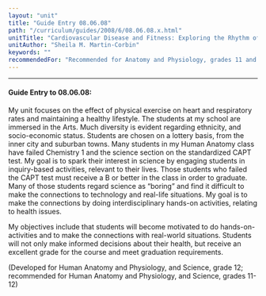 ```yaml
---
layout: "unit"
title: "Guide Entry 08.06.08"
path: "/curriculum/guides/2008/6/08.06.08.x.html"
unitTitle: "Cardiovascular Disease and Fitness: Exploring the Rhythm of Your Pulse"
unitAuthor: "Sheila M. Martin-Corbin"
keywords: ""
recommendedFor: "Recommended for Anatomy and Physiology, grades 11 and 12"
---
```

<body>
<hr/>
<h4>
Guide Entry to 08.06.08:
</h4>
<p>
My unit focuses on the effect of physical exercise on heart and respiratory rates and maintaining a healthy lifestyle. The students at my school are immersed in the Arts. Much diversity is evident regarding ethnicity, and socio-economic status. Students are chosen on a lottery basis, from the inner city and suburban towns. Many students in my Human Anatomy class have failed Chemistry 1 and the science section on the standardized CAPT test. My goal is to spark their interest in science by engaging students in inquiry-based activities, relevant to their lives. Those students who failed the CAPT test must receive a B or better in the class in order to graduate. Many of those students regard science as “boring” and find it difficult to make the connections to technology and real-life situations. My goal is to make the connections by doing interdisciplinary hands-on activities, relating to health issues.
</p>
<p>
My objectives include that students will become motivated to do hands-on-activities and to make the connections with real-world situations. Students will not only make informed decisions about their health, but receive an excellent grade for the course and meet graduation requirements.
</p>
<p>
(Developed for Human Anatomy and Physiology, and Science, grade 12; recommended for Human Anatomy and Physiology, and Science, grades 11-12)
</p>
</body>
